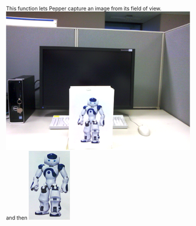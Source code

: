 This function lets Pepper capture an image from its field of view.
![alt text](https://github.com/TuyenNguyenTanViet/begining/blob/master/CapImage.png)
and then 
![alt text1](https://github.com/TuyenNguyenTanViet/begining/blob/master/RefImage.png)





